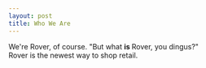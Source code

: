 ```yaml
---
layout: post
title: Who We Are
---
```

We're Rover, of course. "But what <strong> is </strong> Rover, you dingus?"
<br>
Rover is the newest way to shop retail.
